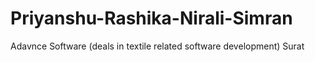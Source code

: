 # Priyanshu-Rashika-Nirali-Simran
Adavnce Software (deals in textile related software development) Surat
